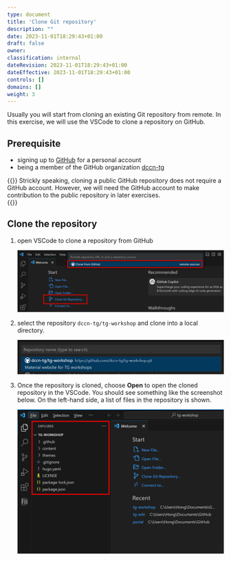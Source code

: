 ```yaml
---
type: document
title: 'Clone Git repository'
description: ""
date: 2023-11-01T18:29:43+01:00
draft: false
owner:
classification: internal
dateRevision: 2023-11-01T18:29:43+01:00
dateEffective: 2023-11-01T18:29:43+01:00
controls: []
domains: []
weight: 3
---
```


Usually you will start from cloning an existing Git repository from remote.  In this exercise, we will use the VSCode to clone a repository on GitHub.

## Prerequisite

- signing up to [GitHub](https://github.com) for a personal account
- being a member of the GitHub organization [dccn-tg](https://github.com/dccn-tg)

{{<note type="tip">}}
Strickly speaking, cloning a public GitHub repository does not require a GitHub account.  However, we will need the GitHub account to make contribution to the public repository in later exercises.  
{{</note>}}


## Clone the repository

1. open VSCode to clone a repository from GitHub

    ![](figures/vscode-welcome.png)

1. select the repository `dccn-tg/tg-workshop` and clone into a local directory.

    ![](figures/vscode-repo-clone.png)

1. Once the repository is cloned, choose __Open__ to open the cloned repository in the VSCode. You should see something like the screenshot below.  On the left-hand side, a list of files in the repository is shown.

    ![](figures/vscode-repo-opened.png)